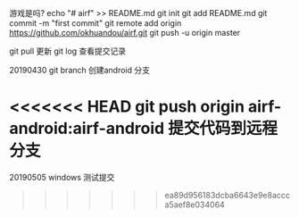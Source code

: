 ﻿游戏是吗?
echo "# airf" >> README.md
git init
git add README.md
git commit -m "first commit"
git remote add origin https://github.com/okhuandou/airf.git
git push -u origin master


git pull 更新
git log 查看提交记录

20190430   git branch 创建android 分支 

<<<<<<< HEAD
git push origin airf-android:airf-android  提交代码到远程 分支
=======
20190505 windows 测试提交
>>>>>>> ea89d956183dcba6643e9e8accca5aef8e034064
